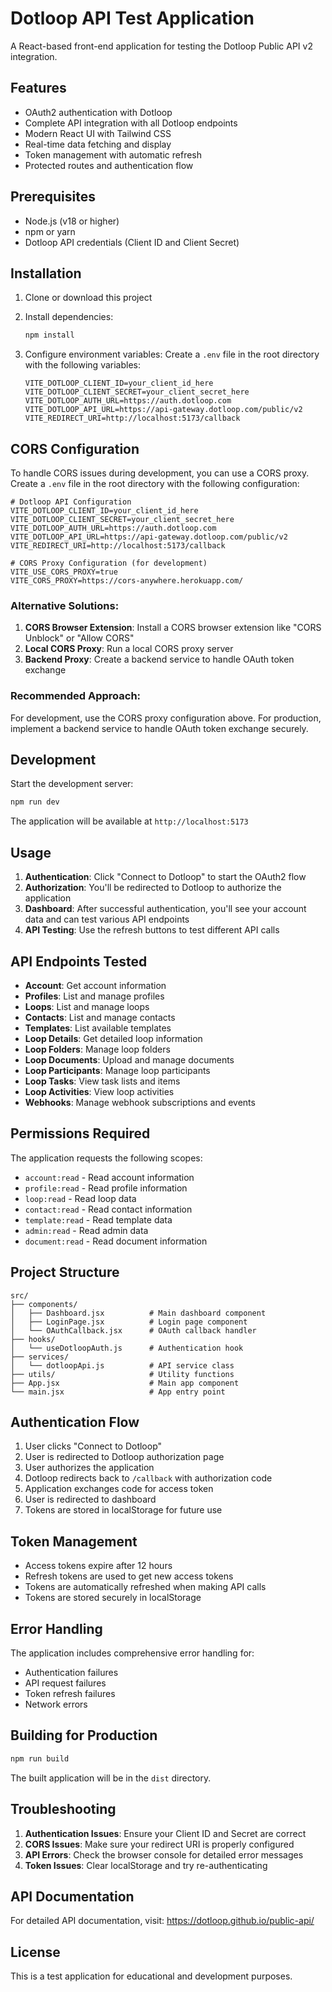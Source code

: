 # Dotloop API Test Application

A React-based front-end application for testing the Dotloop Public API v2 integration.

## Features

- OAuth2 authentication with Dotloop
- Complete API integration with all Dotloop endpoints
- Modern React UI with Tailwind CSS
- Real-time data fetching and display
- Token management with automatic refresh
- Protected routes and authentication flow

## Prerequisites

- Node.js (v18 or higher)
- npm or yarn
- Dotloop API credentials (Client ID and Client Secret)

## Installation

1. Clone or download this project
2. Install dependencies:

   ```bash
   npm install
   ```

3. Configure environment variables:
   Create a `.env` file in the root directory with the following variables:
   ```
   VITE_DOTLOOP_CLIENT_ID=your_client_id_here
   VITE_DOTLOOP_CLIENT_SECRET=your_client_secret_here
   VITE_DOTLOOP_AUTH_URL=https://auth.dotloop.com
   VITE_DOTLOOP_API_URL=https://api-gateway.dotloop.com/public/v2
   VITE_REDIRECT_URI=http://localhost:5173/callback
   ```

## CORS Configuration

To handle CORS issues during development, you can use a CORS proxy. Create a `.env` file in the root directory with the following configuration:

```env
# Dotloop API Configuration
VITE_DOTLOOP_CLIENT_ID=your_client_id_here
VITE_DOTLOOP_CLIENT_SECRET=your_client_secret_here
VITE_DOTLOOP_AUTH_URL=https://auth.dotloop.com
VITE_DOTLOOP_API_URL=https://api-gateway.dotloop.com/public/v2
VITE_REDIRECT_URI=http://localhost:5173/callback

# CORS Proxy Configuration (for development)
VITE_USE_CORS_PROXY=true
VITE_CORS_PROXY=https://cors-anywhere.herokuapp.com/
```

### Alternative Solutions:

1. **CORS Browser Extension**: Install a CORS browser extension like "CORS Unblock" or "Allow CORS"
2. **Local CORS Proxy**: Run a local CORS proxy server
3. **Backend Proxy**: Create a backend service to handle OAuth token exchange

### Recommended Approach:

For development, use the CORS proxy configuration above. For production, implement a backend service to handle OAuth token exchange securely.

## Development

Start the development server:

```bash
npm run dev
```

The application will be available at `http://localhost:5173`

## Usage

1. **Authentication**: Click "Connect to Dotloop" to start the OAuth2 flow
2. **Authorization**: You'll be redirected to Dotloop to authorize the application
3. **Dashboard**: After successful authentication, you'll see your account data and can test various API endpoints
4. **API Testing**: Use the refresh buttons to test different API calls

## API Endpoints Tested

- **Account**: Get account information
- **Profiles**: List and manage profiles
- **Loops**: List and manage loops
- **Contacts**: List and manage contacts
- **Templates**: List available templates
- **Loop Details**: Get detailed loop information
- **Loop Folders**: Manage loop folders
- **Loop Documents**: Upload and manage documents
- **Loop Participants**: Manage loop participants
- **Loop Tasks**: View task lists and items
- **Loop Activities**: View loop activities
- **Webhooks**: Manage webhook subscriptions and events

## Permissions Required

The application requests the following scopes:

- `account:read` - Read account information
- `profile:read` - Read profile information
- `loop:read` - Read loop data
- `contact:read` - Read contact information
- `template:read` - Read template data
- `admin:read` - Read admin data
- `document:read` - Read document information

## Project Structure

```
src/
├── components/
│   ├── Dashboard.jsx          # Main dashboard component
│   ├── LoginPage.jsx          # Login page component
│   └── OAuthCallback.jsx      # OAuth callback handler
├── hooks/
│   └── useDotloopAuth.js      # Authentication hook
├── services/
│   └── dotloopApi.js          # API service class
├── utils/                     # Utility functions
├── App.jsx                    # Main app component
└── main.jsx                   # App entry point
```

## Authentication Flow

1. User clicks "Connect to Dotloop"
2. User is redirected to Dotloop authorization page
3. User authorizes the application
4. Dotloop redirects back to `/callback` with authorization code
5. Application exchanges code for access token
6. User is redirected to dashboard
7. Tokens are stored in localStorage for future use

## Token Management

- Access tokens expire after 12 hours
- Refresh tokens are used to get new access tokens
- Tokens are automatically refreshed when making API calls
- Tokens are stored securely in localStorage

## Error Handling

The application includes comprehensive error handling for:

- Authentication failures
- API request failures
- Token refresh failures
- Network errors

## Building for Production

```bash
npm run build
```

The built application will be in the `dist` directory.

## Troubleshooting

1. **Authentication Issues**: Ensure your Client ID and Secret are correct
2. **CORS Issues**: Make sure your redirect URI is properly configured
3. **API Errors**: Check the browser console for detailed error messages
4. **Token Issues**: Clear localStorage and try re-authenticating

## API Documentation

For detailed API documentation, visit: https://dotloop.github.io/public-api/

## License

This is a test application for educational and development purposes.
